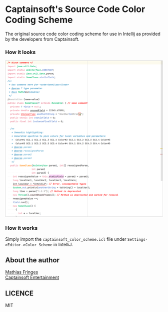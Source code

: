 # Captainsoft's Source Code Color Coding Scheme
The original source code color coding scheme for use in Intellij as provided
by the developers from Captainsoft.

### How it looks
![alt text](example.png)

### How it works
Simply import the `captainsoft_color_scheme.icl` file under 
`Settings->Editor->Color Scheme` in IntelliJ.

## About the author
[Mathias Fringes](https://www.linkedin.com/in/mathias-fringes-b2015011/)  
[Captainsoft Entertainment](http://www.captainsoft.de/)

## LICENCE
MIT